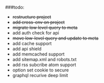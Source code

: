 ###todo:

- ~~restructure project~~
- ~~add cross-env on project~~
- ~~migrate low level query to meta~~
- add auth check for api
- ~~move low-level query and update to meta~~
- add cache support
- add api shield
- add memcached support
- add sitemap.xml and robots.txt
- add rss subcribe atom support
- option set cookie to secure
- graphql recurive deep limit